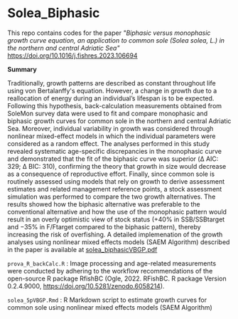 # Solea_Biphasic
This repo contains codes for the paper _"Biphasic versus monophasic growth curve equation, an application to common sole (Solea solea, L.) in the northern and central Adriatic Sea"_  https://doi.org/10.1016/j.fishres.2023.106694

**Summary**

Traditionally, growth patterns are described as constant throughout life using von Bertalanffy's equation. However, a change in growth due to a reallocation of energy during an individual’s lifespan is to be expected. Following this hypothesis, back-calculation measurements obtained from SoleMon survey data were used to fit and compare monophasic and biphasic growth curves for common sole in the northern and central Adriatic Sea. Moreover, individual variability in growth was considered through nonlinear mixed-effect models in which the individual parameters were considered as a random effect. The analyses performed in this study revealed systematic age-specific discrepancies in the monophasic curve and demonstrated that the fit of the biphasic curve was superior (Δ AIC: 329; Δ BIC: 310), confirming the theory that growth in size would decrease as a consequence of reproductive effort. Finally, since common sole is routinely assessed using models that rely on growth to derive assessment estimates and related management reference points, a stock assessment simulation was performed to compare the two growth alternatives. The results showed how the biphasic alternative was preferable to the conventional alternative and how the use of the monophasic pattern would result in an overly optimistic view of stock status (+40% in SSB/SSBtarget and −35% in F/Ftarget compared to the biphasic pattern), thereby increasing the risk of overfishing.
A detailed implemenation of the growth analyses using nonlinear mixed effects models (SAEM Algorithm) described in the paper is available at [solea_biphasicVBGP.pdf](https://github.com/framasnadi/Solea_Biphasic/files/8370168/solea_biphasicVBGP.pdf)

```prova_R_backCalc.R``` : Image processing and age-related measurements were conducted by adhering to the workflow recommendations of the open-source R package RfishBC (Ogle, 2022. RFishBC. R package Version 0.2.4.9000, https://doi.org/10.5281/zenodo.6058214).

```solea_5pVBGP.Rmd``` : R Markdown script to estimate growth curves for common sole using nonlinear mixed effects models (SAEM Algorithm)
